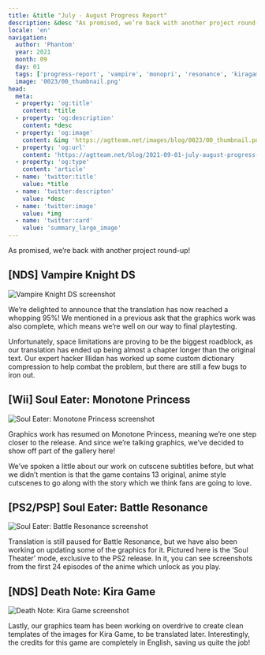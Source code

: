 ```yaml
---
title: &title "July - August Progress Report"
description: &desc "As promised, we’re back with another project round-up!"
locale: 'en'
navigation:
  author: 'Phantom'
  year: 2021
  month: 09
  day: 01
  tags: ['progress-report', 'vampire', 'monopri', 'resonance', 'kiragame']
  image: '0023/00_thumbnail.png'
head:
  meta:
  - property: 'og:title'
    content: *title
  - property: 'og:description'
    content: *desc
  - property: 'og:image'
    content: &img 'https://agtteam.net/images/blog/0023/00_thumbnail.png'
  - property: 'og:url'
    content: 'https://agtteam.net/blog/2021-09-01-july-august-progress-report'
  - property: 'og:type'
    content: 'article'
  - name: 'twitter:title'
    value: *title
  - name: 'twitter:descripton'
    value: *desc
  - name: 'twitter:image'
    value: *img
  - name: 'twitter:card'
    value: 'summary_large_image'
---
```


As promised, we’re back with another project round-up!

## \[NDS\] Vampire Knight DS

![Vampire Knight DS screenshot](/images/blog/0023/661111310686322688_0.png)

We’re delighted to announce that the translation has now reached a whopping 95%! We mentioned in a previous ask that the graphics work was also complete, which means we’re well on our way to final playtesting.

Unfortunately, space limitations are proving to be the biggest roadblock, as our translation has ended up being almost a chapter longer than the original text. Our expert hacker Illidan has worked up some custom dictionary compression to help combat the problem, but there are still a few bugs to iron out.


## \[Wii\] Soul Eater: Monotone Princess

![Soul Eater: Monotone Princess screenshot](/images/blog/0023/661111310686322688_1.png)

Graphics work has resumed on Monotone Princess, meaning we’re one step closer to the release. And since we’re talking graphics, we’ve decided to show off part of the gallery here!

We’ve spoken a little about our work on cutscene subtitles before, but what we didn’t mention is that the game contains 13 original, anime style cutscenes to go along with the story which we think fans are going to love.


## \[PS2/PSP\] Soul Eater: Battle Resonance

![Soul Eater: Battle Resonance screenshot](/images/blog/0023/661111310686322688_2.png)

Translation is still paused for Battle Resonance, but we have also been working on updating some of the graphics for it. Pictured here is the ‘Soul Theater’ mode, exclusive to the PS2 release. In it, you can see screenshots from the first 24 episodes of the anime which unlock as you play.


## \[NDS\] Death Note: Kira Game

![Death Note: Kira Game screenshot](/images/blog/0023/661111310686322688_3.png)

Lastly, our graphics team has been working on overdrive to create clean templates of the images for Kira Game, to be translated later. Interestingly, the credits for this game are completely in English, saving us quite the job!
